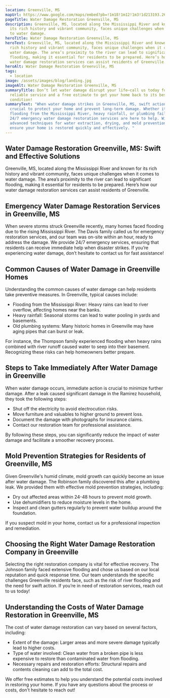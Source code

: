 ```yaml
---
location: Greenville, MS
mapUrl: https://www.google.com/maps/embed?pb=!1m18!1m12!1m3!1d213193.26174200792!2d-91.22493730178469!3d33.393388530506705!2m3!1f0!2f0!3f0!3m2!1i1024!2i768!4f13.1!3m3!1m2!1s0x862befcdb7aec9fb%3A0x5e8e481acf45111!2sGreenville%2C%20MS%2C%20USA!5e0!3m2!1sen!2sph!4v1728663185318!5m2!1sen!2sph
pageTitle: Water Damage Restoration Greenville, MS
description: Greenville, MS, located along the Mississippi River and known for
  its rich history and vibrant community, faces unique challenges when it comes
  to water damage.
heroTitle: Water Damage Restoration Greenville, MS
heroText: Greenville, MS, located along the Mississippi River and known for its
  rich history and vibrant community, faces unique challenges when it comes to
  water damage. The area’s proximity to the river can lead to significant
  flooding, making it essential for residents to be prepared. Here’s how our
  water damage restoration services can assist residents of Greenville.
heroAlt: Water Damage Restoration Greenville, MS
tags:
  - location
image: /assets/images/blog/landing.jpg
imageAlt: Water Damage Restoration Greenville, MS
summaryTitle: Don’t let water damage disrupt your life—call us today for fast,
  reliable service and a free estimate to get your home back to its best
  condition!
summaryText: "When water damage strikes in Greenville, MS, swift action is
  crucial to protect your home and prevent long-term damage. Whether it’s
  flooding from the Mississippi River, heavy rainfall, or plumbing failures, our
  24/7 emergency water damage restoration services are here to help. With
  advanced techniques for water extraction, drying, and mold prevention, we’ll
  ensure your home is restored quickly and effectively. "
---
```

## Water Damage Restoration Greenville, MS: Swift and Effective Solutions

Greenville, MS, located along the Mississippi River and known for its rich history and vibrant community, faces unique challenges when it comes to water damage. The area’s proximity to the river can lead to significant flooding, making it essential for residents to be prepared. Here’s how our water damage restoration services can assist residents of Greenville.

## Emergency Water Damage Restoration Services in Greenville, MS

When severe storms struck Greenville recently, many homes faced flooding due to the rising Mississippi River. The Davis family called us for emergency restoration services, and our team was on-site within an hour, ready to address the damage. We provide 24/7 emergency services, ensuring that residents can receive immediate help when disaster strikes. If you’re experiencing water damage, don’t hesitate to contact us for fast assistance!

## Common Causes of Water Damage in Greenville Homes

Understanding the common causes of water damage can help residents take preventive measures. In Greenville, typical causes include:

* Flooding from the Mississippi River: Heavy rains can lead to river overflow, affecting homes near the banks.
* Heavy rainfall: Seasonal storms can lead to water pooling in yards and basements.
* Old plumbing systems: Many historic homes in Greenville may have aging pipes that can burst or leak.

For instance, the Thompson family experienced flooding when heavy rains combined with river runoff caused water to seep into their basement. Recognizing these risks can help homeowners better prepare.



## Steps to Take Immediately After Water Damage in Greenville

When water damage occurs, immediate action is crucial to minimize further damage. After a leak caused significant damage in the Ramirez household, they took the following steps:



* Shut off the electricity to avoid electrocution risks.
* Move furniture and valuables to higher ground to prevent loss.
* Document the damage with photographs for insurance claims.
* Contact our restoration team for professional assistance.

By following these steps, you can significantly reduce the impact of water damage and facilitate a smoother recovery process.



## Mold Prevention Strategies for Residents of Greenville, MS

Given Greenville's humid climate, mold growth can quickly become an issue after water damage. The Robinson family discovered this after a plumbing leak. We provided them with effective mold prevention strategies, including:



* Dry out affected areas within 24-48 hours to prevent mold growth.
* Use dehumidifiers to reduce moisture levels in the home.
* Inspect and clean gutters regularly to prevent water buildup around the foundation.

If you suspect mold in your home, contact us for a professional inspection and remediation.



## Choosing the Right Water Damage Restoration Company in Greenville

Selecting the right restoration company is vital for effective recovery. The Johnson family faced extensive flooding and chose us based on our local reputation and quick response time. Our team understands the specific challenges Greenville residents face, such as the risk of river flooding and the need for swift action. If you’re in need of restoration services, reach out to us today!



## Understanding the Costs of Water Damage Restoration in Greenville, MS

The cost of water damage restoration can vary based on several factors, including:



* Extent of the damage: Larger areas and more severe damage typically lead to higher costs.
* Type of water involved: Clean water from a broken pipe is less expensive to restore than contaminated water from flooding.
* Necessary repairs and restoration efforts: Structural repairs and contents cleaning can add to the total cost.

We offer free estimates to help you understand the potential costs involved in restoring your home. If you have any questions about the process or costs, don’t hesitate to reach out!
